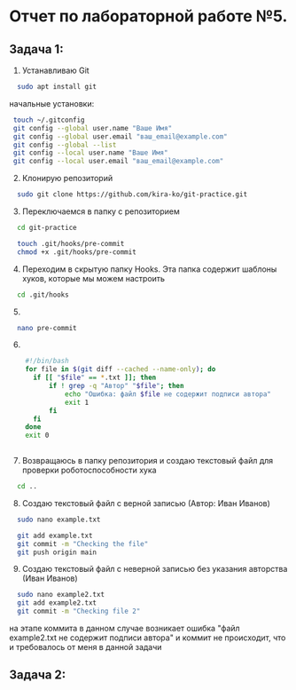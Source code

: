 Отчет по лабораторной работе №5.
===

Задача 1:
----

1. Устанавливаю Git
 ```bash
   sudo apt install git
   ```

начальные установки:
```bash
 touch ~/.gitconfig
 git config --global user.name "Ваше Имя"
 git config --global user.email "ваш_email@example.com"
 git config --global --list
 git config --local user.name "Ваше Имя"
 git config --local user.email "ваш_email@example.com"

  ```

 2. Клонирую репозиторий
```bash
  sudo git clone https://github.com/kira-ko/git-practice.git
```

3. Переключаемся в папку с репозиторием
```bash
  cd git-practice
```

```bash
  touch .git/hooks/pre-commit
  chmod +x .git/hooks/pre-commit
```


4. Переходим в скрытую папку Hooks. Эта папка содержит шаблоны хуков, которые мы можем настроить
```bash
  cd .git/hooks
```

5. 
```bash
  nano pre-commit
```

6.
```bash
    #!/bin/bash
    for file in $(git diff --cached --name-only); do
      if [[ "$file" == *.txt ]]; then
          if ! grep -q "Автор" "$file"; then
              echo "Ошибка: файл $file не содержит подписи автора"
              exit 1
          fi
      fi
    done
    exit 0
  
```

7. Возвращаюсь в папку репозитория и создаю текстовый файл для проверки роботоспособности хука
```bash
  cd ..
```

8. Создаю текстовый файл с верной записью (Автор: Иван Иванов)
```bash
  sudo nano example.txt
```

```bash
  git add example.txt
  git commit -m "Checking the file"
  git push origin main
```

9. Создаю текстовый файл с неверной записью без указания авторства (Иван Иванов)
```bash
  sudo nano example2.txt
  git add example2.txt
  git commit -m "Checking file 2"
```
на этапе коммита в данном случае возникает ошибка "файл example2.txt не содержит подписи автора" и коммит не происходит, что и требовалось от меня в данной задачи

Задача 2:
----


